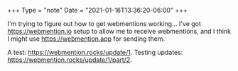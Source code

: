 +++
Type = "note"
Date = "2021-01-16T13:36:20-06:00"
+++

I'm trying to figure out how to get webmentions working… I've got <https://webmention.io> setup to allow me to receive webmentions, and I think I might use <https://webmention.app> for sending them.

A test: <https://webmention.rocks/update/1>.
Testing updates: <https://webmention.rocks/update/1/part/2>.
